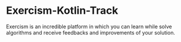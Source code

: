 # Exercism-Kotlin-Track
Exercism is an incredible platform in which you can learn while solve algorithms and receive feedbacks and improvements of your solution.
